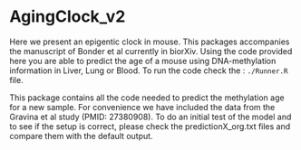 # AgingClock_v2

Here we present an epigentic clock in mouse. This packages accompanies the manuscript of Bonder et al currently in biorXiv. 
Using the code provided here you are able to predict the age of a mouse using DNA-methylation information in Liver, Lung or Blood.
To run the code check the : `./Runner.R` file. 

This package contains all the code needed to predict the methylation age for a new sample. 
For convenience we have included the data from the Gravina et al study (PMID: 27380908). 
To do an initial test of the model and to see if the setup is correct, please check the predictionX_org.txt files and compare them with the default output.

